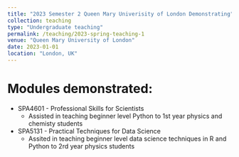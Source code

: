 ```yaml
---
title: "2023 Semester 2 Queen Mary Univerisity of London Demonstrating"
collection: teaching
type: "Undergraduate teaching"
permalink: /teaching/2023-spring-teaching-1
venue: "Queen Mary University of London"
date: 2023-01-01
location: "London, UK"
---
```


Modules demonstrated:
======== 
* SPA4601 - Professional Skills for Scientists
    * Assisted in teaching beginner level Python to 1st year physics and chemisty students
* SPA5131 - Practical Techniques for Data Science
    * Assited in teaching beginner level data science techniques in R and Python to 2rd year physics students